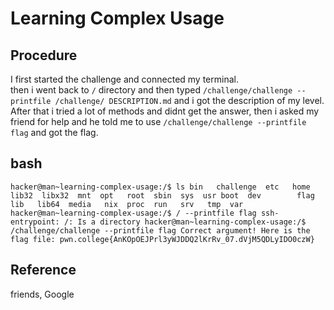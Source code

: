 # Learning Complex Usage

## Procedure
I first started the challenge and connected my terminal. <br>
then i went back to `/` directory and then typed `/challenge/challenge --printfile /challenge/
DESCRIPTION.md` and i got the description of my level. After that i tried a lot of methods
and didnt get the answer, then i asked my friend for help and he told me to use 
`/challenge/challenge --printfile flag` and got the flag.

## bash
`hacker@man~learning-complex-usage:/$ ls
bin   challenge  etc   home  lib32  libx32  mnt  opt   root  sbin  sys  usr
boot  dev        flag  lib   lib64  media   nix  proc  run   srv   tmp  var
hacker@man~learning-complex-usage:/$ / --printfile flag
ssh-entrypoint: /: Is a directory
hacker@man~learning-complex-usage:/$ /challenge/challenge --printfile flag
Correct argument! Here is the flag file:
pwn.college{AnKOpOEJPrl3yWJDDQ2lKrRv_07.dVjM5QDLyIDO0czW}`

## Reference
friends, Google
